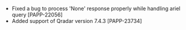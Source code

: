 * Fixed a bug to process 'None' response properly while handling ariel query [PAPP-22056]
* Added support of Qradar version 7.4.3 [PAPP-23734]